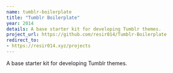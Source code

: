 ```yaml
---
name: tumblr-boilerplate
title: "Tumblr Boilerplate"
year: 2014
details: A base starter kit for developing Tumblr themes.
project_url: https://github.com/resir014/Tumblr-Boilerplate
redirect_to:
- https://resir014.xyz/projects
---
```


A base starter kit for developing Tumblr themes.

